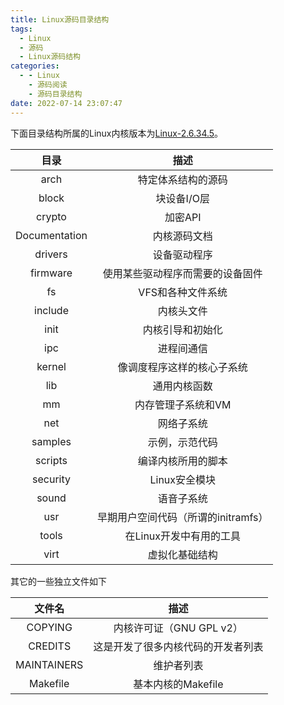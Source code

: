 ```yaml
---
title: Linux源码目录结构
tags:
  - Linux
  - 源码
  - Linux源码结构
categories:
  - - Linux
    - 源码阅读
    - 源码目录结构
date: 2022-07-14 23:07:47
---
```



下面目录结构所属的Linux内核版本为[Linux-2.6.34.5](https://git.kernel.org/pub/scm/linux/kernel/git/stable/linux.git/tree/?h=v2.6.34.5)。

|     目录      |                描述                 |
| :-----------: | :---------------------------------: |
|     arch      |         特定体系结构的源码          |
|     block     |             块设备I/O层             |
|    crypto     |               加密API               |
| Documentation |            内核源码文档             |
|    drivers    |            设备驱动程序             |
|   firmware    |  使用某些驱动程序而需要的设备固件   |
|      fs       |          VFS和各种文件系统          |
|    include    |             内核头文件              |
|     init      |          内核引导和初始化           |
|      ipc      |             进程间通信              |
|    kernel     |     像调度程序这样的核心子系统      |
|      lib      |            通用内核函数             |
|      mm       |         内存管理子系统和VM          |
|      net      |             网络子系统              |
|    samples    |           示例，示范代码            |
|    scripts    |         编译内核所用的脚本          |
|   security    |            Linux安全模块            |
|     sound     |             语音子系统              |
|      usr      | 早期用户空间代码（所谓的initramfs） |
|     tools     |       在Linux开发中有用的工具       |
|     virt      |           虚拟化基础结构            |



其它的一些独立文件如下

|   文件名    |                描述                |
| :---------: | :--------------------------------: |
|   COPYING   |      内核许可证（GNU GPL v2）      |
|   CREDITS   | 这是开发了很多内核代码的开发者列表 |
| MAINTAINERS |             维护者列表             |
|  Makefile   |         基本内核的Makefile         |

